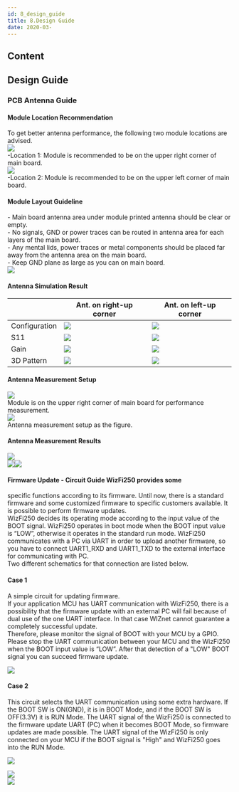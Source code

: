 ```yaml
---
id: 8_design_guide
title: 8.Design Guide
date: 2020-03-
---
```



## Content
## Design Guide

### PCB Antenna Guide

#### Module Location Recommendation

To get better antenna performance, the following two module locations
are advised.  
![](/document_framework/img/products/wizfi250/wizfi250ds/pcb_design_guide_1.png)  
\-Location 1: Module is recommended to be on the upper right corner of
main board.  
![](/document_framework/img/products/wizfi250/wizfi250ds/pcb_design_guide_2.pngg)  
\-Location 2: Module is recommended to be on the upper left corner of
main board.  
  
  

#### Module Layout Guideline

\- Main board antenna area under module printed antenna should be clear
or empty.  
\- No signals, GND or power traces can be routed in antenna area for
each layers of the main board.  
\- Any mental lids, power traces or metal components should be placed
far away from the antenna area on the main board.  
\- Keep GND plane as large as you can on main board.  
![](/document_framework/img/products/wizfi250/wizfi250ds/pcb_design_guide_3.png)  
  
  
#### Antenna Simulation Result 

|               | Ant. on right-up corner                                   | Ant. on left-up corner                                     |
| ------------- | --------------------------------------------------------- | ---------------------------------------------------------- |
| Configuration | ![](/document_framework/img/products/wizfi250/wizfi250ds/pcb_design_guide_4.png) | ![](/document_framework/img/products/wizfi250/wizfi250ds/pcb_design_guide_8.png)  |
| S11           | ![](/document_framework/img/products/wizfi250/wizfi250ds/pcb_design_guide_5.png) | ![](/document_framework/img/products/wizfi250/wizfi250ds/pcb_design_guide_9.png)  |
| Gain          | ![](/document_framework/img/products/wizfi250/wizfi250ds/pcb_design_guide_6.png) | ![](/document_framework/img/products/wizfi250/wizfi250ds/pcb_design_guide_10.png) |
| 3D Pattern    | ![](/document_framework/img/products/wizfi250/wizfi250ds/pcb_design_guide_7.png) | ![](/document_framework/img/products/wizfi250/wizfi250ds/pcb_design_guide_11.png) |

  
  
#### Antenna Measurement Setup 
![](/document_framework/img/products/wizfi250/wizfi250ds/pcb_design_guide_12.png)  
Module is on the upper right corner of main board for performance
measurement.  
![](/document_framework/img/products/wizfi250/wizfi250ds/pcb_design_guide_13.png)  
Antenna measurement setup as the figure.  
  
  
#### Antenna Measurement Results 
![](/document_framework/img/products/wizfi250/wizfi250ds/pcb_design_guide_14.png)  
![](/document_framework/img/products/wizfi250/wizfi250ds/pcb_design_guide_15.png)![](/document_framework/img/products/wizfi250/wizfi250ds/pcb_design_guide_16.png)  
  
  
#### Firmware Update - Circuit Guide  WizFi250 provides some
specific functions according to its firmware. Until now, there is a
standard firmware and some customized firmware to specific customers
available. It is possible to perform firmware updates.  
WizFi250 decides its operating mode according to the input value of the
BOOT signal. WizFi250 operates in boot mode when the BOOT input value is
“LOW”, otherwise it operates in the standard run mode. WizFi250
communicates with a PC via UART in order to upload another firmware, so
you have to connect UART1\_RXD and UART1\_TXD to the external interface
for communicating with PC.  
Two different schematics for that connection are listed below.
#### Case 1

A simple circuit for updating firmware.  
If your application MCU has UART communication with WizFi250, there is a
possibility that the firmware update with an external PC will fail
because of dual use of the one UART interface. In that case WIZnet
cannot guarantee a completely successful update.  
Therefore, please monitor the signal of BOOT with your MCU by a GPIO.
Please stop the UART communication between your MCU and the WizFi250
when the BOOT input value is “LOW”. After that detection of a "LOW" BOOT
signal you can succeed firmware update.  
  
![](/document_framework/img/products/wizfi250/wizfi250ds/firmware_1.png)  
#### Case 2
  
  This circuit selects the UART communication using some
extra hardware. If the BOOT SW is ON(GND), it is in BOOT Mode, and if
the BOOT SW is OFF(3.3V) it is RUN Mode. The UART signal of the WizFi250
is connected to the firmware update UART (PC) when it becomes BOOT Mode,
so firmware updates are made possible. The UART signal of the WizFi250
is only connected on your MCU if the BOOT signal is "High" and WizFi250
goes into the RUN Mode.  
  
![](/document_framework/img/products/wizfi250/wizfi250ds/boot_mode.png)  
  
  
![](/document_framework/img/products/wizfi250/wizfi250ds/run_mode.png)  
![](/document_framework/img/products/wizfi250/wizfi250ds/firmware_2.png)

